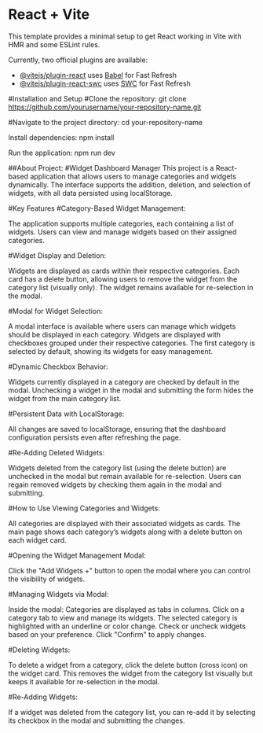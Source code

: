 # React + Vite

This template provides a minimal setup to get React working in Vite with HMR and some ESLint rules.

Currently, two official plugins are available:

- [@vitejs/plugin-react](https://github.com/vitejs/vite-plugin-react/blob/main/packages/plugin-react/README.md) uses [Babel](https://babeljs.io/) for Fast Refresh
- [@vitejs/plugin-react-swc](https://github.com/vitejs/vite-plugin-react-swc) uses [SWC](https://swc.rs/) for Fast Refresh

#Installation and Setup
#Clone the repository:
git clone https://github.com/yourusername/your-repository-name.git


#Navigate to the project directory:
cd your-repository-name

Install dependencies:
npm install

Run the application:
npm run dev

##About Project:
#Widget Dashboard Manager
This project is a React-based application that allows users to manage categories and widgets dynamically. The interface supports the addition, deletion, and selection of widgets, with all data persisted using localStorage.

#Key Features
#Category-Based Widget Management:

The application supports multiple categories, each containing a list of widgets.
Users can view and manage widgets based on their assigned categories.

#Widget Display and Deletion:

Widgets are displayed as cards within their respective categories.
Each card has a delete button, allowing users to remove the widget from the category list (visually only). The widget remains available for re-selection in the modal.

#Modal for Widget Selection:

A modal interface is available where users can manage which widgets should be displayed in each category.
Widgets are displayed with checkboxes grouped under their respective categories.
The first category is selected by default, showing its widgets for easy management.

#Dynamic Checkbox Behavior:

Widgets currently displayed in a category are checked by default in the modal.
Unchecking a widget in the modal and submitting the form hides the widget from the main category list.

#Persistent Data with LocalStorage:

All changes are saved to localStorage, ensuring that the dashboard configuration persists even after refreshing the page.

#Re-Adding Deleted Widgets:

Widgets deleted from the category list (using the delete button) are unchecked in the modal but remain available for re-selection.
Users can regain removed widgets by checking them again in the modal and submitting.


#How to Use
Viewing Categories and Widgets:

All categories are displayed with their associated widgets as cards.
The main page shows each category’s widgets along with a delete button on each widget card.

#Opening the Widget Management Modal:

Click the "Add Widgets +" button to open the modal where you can control the visibility of widgets.


#Managing Widgets via Modal:

Inside the modal:
Categories are displayed as tabs in columns.
Click on a category tab to view and manage its widgets.
The selected category is highlighted with an underline or color change.
Check or uncheck widgets based on your preference.
Click "Confirm" to apply changes.

#Deleting Widgets:

To delete a widget from a category, click the delete button (cross icon) on the widget card.
This removes the widget from the category list visually but keeps it available for re-selection in the modal.


#Re-Adding Widgets:

If a widget was deleted from the category list, you can re-add it by selecting its checkbox in the modal and submitting the changes.
